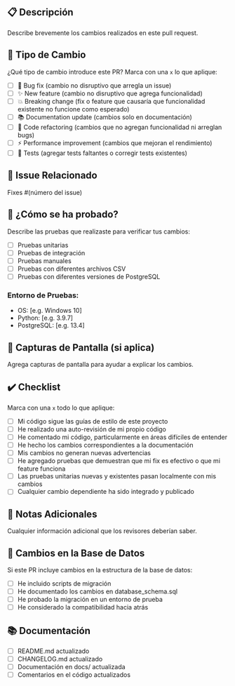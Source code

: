 ## 📋 Descripción
Describe brevemente los cambios realizados en este pull request.

## 🎯 Tipo de Cambio
¿Qué tipo de cambio introduce este PR? Marca con una `x` lo que aplique:

- [ ] 🐛 Bug fix (cambio no disruptivo que arregla un issue)
- [ ] ✨ New feature (cambio no disruptivo que agrega funcionalidad)
- [ ] 💥 Breaking change (fix o feature que causaría que funcionalidad existente no funcione como esperado)
- [ ] 📚 Documentation update (cambios solo en documentación)
- [ ] 🔧 Code refactoring (cambios que no agregan funcionalidad ni arreglan bugs)
- [ ] ⚡ Performance improvement (cambios que mejoran el rendimiento)
- [ ] 🧪 Tests (agregar tests faltantes o corregir tests existentes)

## 🔗 Issue Relacionado
Fixes #(número del issue)

## 🧪 ¿Cómo se ha probado?
Describe las pruebas que realizaste para verificar tus cambios:

- [ ] Pruebas unitarias
- [ ] Pruebas de integración
- [ ] Pruebas manuales
- [ ] Pruebas con diferentes archivos CSV
- [ ] Pruebas con diferentes versiones de PostgreSQL

### Entorno de Pruebas:
- OS: [e.g. Windows 10]
- Python: [e.g. 3.9.7]
- PostgreSQL: [e.g. 13.4]

## 📸 Capturas de Pantalla (si aplica)
Agrega capturas de pantalla para ayudar a explicar los cambios.

## ✔️ Checklist
Marca con una `x` todo lo que aplique:

- [ ] Mi código sigue las guías de estilo de este proyecto
- [ ] He realizado una auto-revisión de mi propio código
- [ ] He comentado mi código, particularmente en áreas difíciles de entender
- [ ] He hecho los cambios correspondientes a la documentación
- [ ] Mis cambios no generan nuevas advertencias
- [ ] He agregado pruebas que demuestran que mi fix es efectivo o que mi feature funciona
- [ ] Las pruebas unitarias nuevas y existentes pasan localmente con mis cambios
- [ ] Cualquier cambio dependiente ha sido integrado y publicado

## 📝 Notas Adicionales
Cualquier información adicional que los revisores deberían saber.

## 🔄 Cambios en la Base de Datos
Si este PR incluye cambios en la estructura de la base de datos:

- [ ] He incluido scripts de migración
- [ ] He documentado los cambios en database_schema.sql
- [ ] He probado la migración en un entorno de prueba
- [ ] He considerado la compatibilidad hacia atrás

## 📚 Documentación
- [ ] README.md actualizado
- [ ] CHANGELOG.md actualizado
- [ ] Documentación en docs/ actualizada
- [ ] Comentarios en el código actualizados
